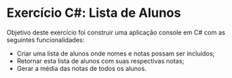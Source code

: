# Exercício C#: Lista de Alunos

Objetivo deste exercício foi construir uma aplicação console em C# com as seguintes funcionalidades:

- Criar uma lista de alunos onde nomes e notas possam ser incluídos;
- Retornar esta lista de alunos com suas respectivas notas;
- Gerar a média das notas de todos os alunos.